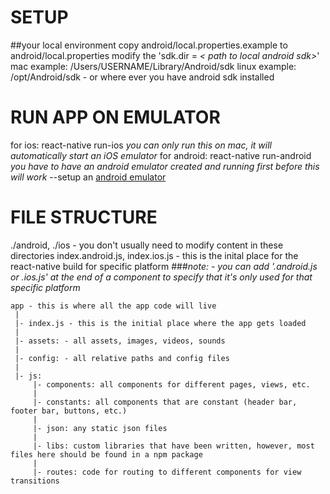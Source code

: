 # SETUP 
##your local environment
copy android/local.properties.example to android/local.properties
modify the 'sdk.dir = *< path to local android sdk>*'
    mac example: /Users/USERNAME/Library/Android/sdk
    linux example: /opt/Android/sdk - or where ever you have android sdk installed

# RUN APP ON EMULATOR
for ios: react-native run-ios *you can only run this on mac, it will automatically start an iOS emulator*
for android: react-native run-android *you have to have an android emulator created and running first before this will work*
--setup an [android emulator](https://developer.android.com/studio/run/managing-avds.html)


# FILE STRUCTURE
./android, ./ios - you don't usually need to modify content in these directories
index.android.js, index.ios.js - this is the inital place for the react-native build for specific platform
###*note: - you can add '.android.js or .ios.js' at the end of a component to specify that it's only used for that specific platform* 

```
app - this is where all the app code will live
 |
 |- index.js - this is the initial place where the app gets loaded
 |
 |- assets: - all assets, images, videos, sounds
 |
 |- config: - all relative paths and config files
 | 
 |- js:
     |- components: all components for different pages, views, etc.
     |
     |- constants: all components that are constant (header bar, footer bar, buttons, etc.)
     |
     |- json: any static json files
     |
     |- libs: custom libraries that have been written, however, most files here should be found in a npm package
     |
     |- routes: code for routing to different components for view transitions
```